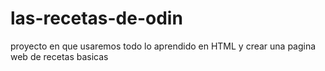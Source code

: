 # las-recetas-de-odin
proyecto en que usaremos todo lo aprendido en HTML y crear una pagina web de recetas basicas